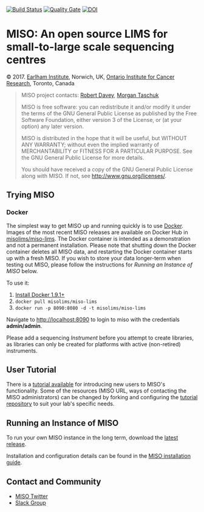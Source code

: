 [![Build Status](https://travis-ci.org/TGAC/miso-lims.svg?branch=develop)](https://travis-ci.org/TGAC/miso-lims) [![Quality Gate](https://sonarcloud.io/api/project_badges/measure?project=uk.ac.bbsrc.tgac.miso:miso&metric=alert_status)](https://sonarcloud.io/dashboard?id=uk.ac.bbsrc.tgac.miso:miso) [![DOI](https://zenodo.org/badge/4726428.svg)](https://zenodo.org/badge/latestdoi/4726428)


# MISO: An open source LIMS for small-to-large scale sequencing centres

&copy; 2017. [Earlham Institute](http://earlham.ac.uk/), Norwich, UK, [Ontario Institute for Cancer Research](http://oicr.on.ca), Toronto, Canada

> MISO project contacts: [Robert Davey](robert.davey@earlham.ac.uk), [Morgan Taschuk](morgan.taschuk@oicr.on.ca)
>
> MISO is free software: you can redistribute it and/or modify
> it under the terms of the GNU General Public License as published by
> the Free Software Foundation, either version 3 of the License, or
> (at your option) any later version.
>
> MISO is distributed in the hope that it will be useful,
> but WITHOUT ANY WARRANTY; without even the implied warranty of
> MERCHANTABILITY or FITNESS FOR A PARTICULAR PURPOSE.  See the
> GNU General Public License for more details.
>
> You should have received a copy of the GNU General Public License
> along with MISO.  If not, see <http://www.gnu.org/licenses/>.


## Trying MISO

### Docker

The simplest way to get MISO up and running quickly is to use
[Docker](https://www.docker.com/). Images of the most recent MISO releases are
available on Docker Hub in
[misolims/miso-lims](https://hub.docker.com/r/misolims/miso-lims/). The Docker
container is intended as a demonstration and not a permanent installation. Please 
note that shutting down the Docker container deletes all MISO data, and 
restarting the Docker container starts up with a fresh MISO. If you wish to 
store your data longer-term when testing out MISO, please follow the instructions 
for _Running an Instance of MISO_ below.

To use it:

1. [Install Docker 1.9.1+](https://www.docker.com/products/docker) 
1. ```docker pull misolims/miso-lims``` 
1. ```docker run -p 8090:8080 -d -t misolims/miso-lims```

Navigate to [http://localhost:8090](http://localhost:8090) to login to miso with
the credentials **admin/admin**.

Please add a sequencing _Instrument_ before you attempt to create libraries, as 
libraries can only be created for platforms with active (non-retired) instruments.

## User Tutorial

There is a [tutorial available](https://oicr-gsi.github.io/miso-docs-oicr/plain-index)
for introducing new users to MISO's functionality. Some of the resources (MISO URL,
ways of contacting the MISO administrators) can be changed by forking and configuring
the [tutorial repository](https://github.com/oicr-gsi/miso-docs-oicr) to suit your
lab's specific needs.

## Running an Instance of MISO 

To run your own MISO instance in the long term, download the 
[latest release](https://github.com/TGAC/miso-lims/releases/latest).

Installation and configuration details can be found in the [MISO installation guide](docs/_posts/2016-01-11-installation-guide.md).

## Contact and Community

- [MISO Twitter](https://twitter.com/misolims)
- [Slack Group](https://miso-lims.slack.com/)
